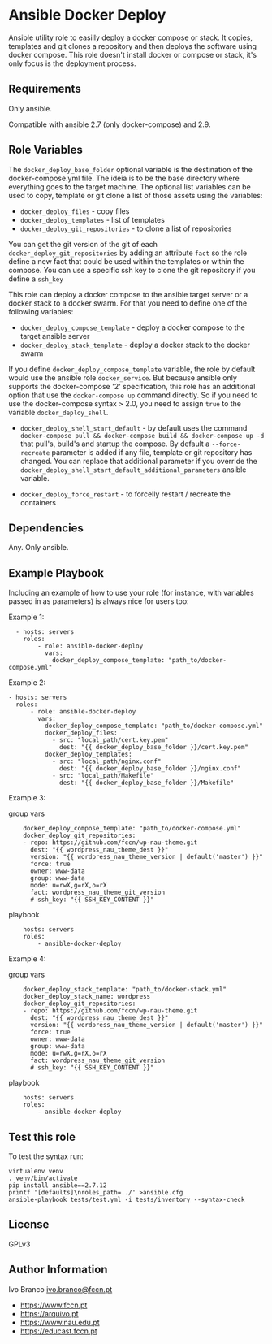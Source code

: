 Ansible Docker Deploy
=========

Ansible utility role to easilly deploy a docker compose or stack. It copies, templates and git clones a repository and then deploys the software using docker compose. This role doesn't install docker or compose or stack, it's only focus is the deployment process.

Requirements
------------

Only ansible.

Compatible with ansible 2.7 (only docker-compose) and 2.9.

Role Variables
--------------

The `docker_deploy_base_folder` optional variable is the destination of the docker-compose.yml file. The ideia is to be the base directory where everything goes to the target machine.
The optional list variables can be used to copy, template or git clone a list of those assets using the variables:
* `docker_deploy_files` - copy files
* `docker_deploy_templates` - list of templates
* `docker_deploy_git_repositories` - to clone a list of repositories

You can get the git version of the git of each `docker_deploy_git_repositories` by adding an attribute `fact` so the role define a new fact that could be used within the templates or within the compose.
You can use a specific ssh key to clone the git repository if you define a `ssh_key`

This role can deploy a docker compose to the ansible target server or a docker stack to a docker swarm. 
For that you need to define one of the following variables:
* `docker_deploy_compose_template` - deploy a docker compose to the target ansible server
* `docker_deploy_stack_template` - deploy a docker stack to the docker swarm

If you define `docker_deploy_compose_template` variable, the role by default would use the ansible 
role `docker_service`. But because ansible only supports the docker-compose '2' specification, this
role has an additional option that use the `docker-compose up` command directly. 
So if you need to use the docker-compose syntax > 2.0, you need to assign `true` to the variable 
`docker_deploy_shell`.

* `docker_deploy_shell_start_default` - by default uses the command 
`docker-compose pull && docker-compose build && docker-compose up -d` that pull's, build's and 
startup the compose. By default a `--force-recreate` parameter is added if any file, template or git 
repository has changed. You can replace that additional parameter if you override the 
`docker_deploy_shell_start_default_additional_parameters` ansible variable.

* `docker_deploy_force_restart` - to forcelly restart / recreate the containers

Dependencies
------------

Any. Only ansible.

Example Playbook
----------------

Including an example of how to use your role (for instance, with variables passed in as parameters) is always nice for users too:

Example 1:
```
  - hosts: servers
    roles:
        - role: ansible-docker-deploy
          vars: 
            docker_deploy_compose_template: "path_to/docker-compose.yml"
```

Example 2:
```
- hosts: servers
  roles:
      - role: ansible-docker-deploy
        vars: 
          docker_deploy_compose_template: "path_to/docker-compose.yml"
          docker_deploy_files:
            - src: "local_path/cert.key.pem"
              dest: "{{ docker_deploy_base_folder }}/cert.key.pem"
          docker_deploy_templates:
            - src: "local_path/nginx.conf"
              dest: "{{ docker_deploy_base_folder }}/nginx.conf"
            - src: "local_path/Makefile"
              dest: "{{ docker_deploy_base_folder }}/Makefile"
  ```
  
Example 3:

group vars
```
    docker_deploy_compose_template: "path_to/docker-compose.yml"
    docker_deploy_git_repositories:
    - repo: https://github.com/fccn/wp-nau-theme.git
      dest: "{{ wordpress_nau_theme_dest }}"
      version: "{{ wordpress_nau_theme_version | default('master') }}"
      force: true
      owner: www-data
      group: www-data
      mode: u=rwX,g=rX,o=rX
      fact: wordpress_nau_theme_git_version
      # ssh_key: "{{ SSH_KEY_CONTENT }}"
```
   
playbook
```
    hosts: servers
    roles:
        - ansible-docker-deploy
```

Example 4:

group vars
```
    docker_deploy_stack_template: "path_to/docker-stack.yml"
    docker_deploy_stack_name: wordpress
    docker_deploy_git_repositories:
    - repo: https://github.com/fccn/wp-nau-theme.git
      dest: "{{ wordpress_nau_theme_dest }}"
      version: "{{ wordpress_nau_theme_version | default('master') }}"
      force: true
      owner: www-data
      group: www-data
      mode: u=rwX,g=rX,o=rX
      fact: wordpress_nau_theme_git_version
      # ssh_key: "{{ SSH_KEY_CONTENT }}"
```
   
playbook
```
    hosts: servers
    roles:
        - ansible-docker-deploy
```


Test this role
-------

To test the syntax run:
```
virtualenv venv
. venv/bin/activate
pip install ansible==2.7.12
printf '[defaults]\nroles_path=../' >ansible.cfg
ansible-playbook tests/test.yml -i tests/inventory --syntax-check
```

License
-------

GPLv3

Author Information
------------------

Ivo Branco <ivo.branco@fccn.pt>
* https://www.fccn.pt
* https://arquivo.pt
* https://www.nau.edu.pt
* https://educast.fccn.pt
